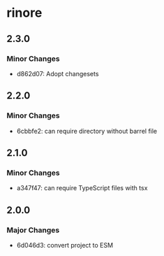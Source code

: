 # rinore

## 2.3.0

### Minor Changes

- d862d07: Adopt changesets

## 2.2.0

### Minor Changes

- 6cbbfe2: can require directory without barrel file

## 2.1.0

### Minor Changes

- a347f47: can require TypeScript files with tsx

## 2.0.0

### Major Changes

- 6d046d3: convert project to ESM
